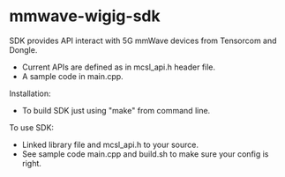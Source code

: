 # mmwave-wigig-sdk
SDK provides API interact with 5G mmWave devices from Tensorcom and Dongle.
- Current APIs are defined as in mcsl_api.h header file.
- A sample code in main.cpp.

Installation:
- To build SDK just using "make" from command line. 

To use SDK:
- Linked library file and mcsl_api.h to your source.
- See sample code main.cpp and build.sh to make sure your config is right.
